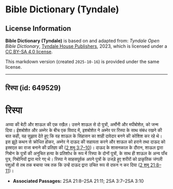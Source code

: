 # Bible Dictionary (Tyndale)

## License Information

**Bible Dictionary (Tyndale)** is based on and adapted from: _Tyndale Open Bible Dictionary_, [Tyndale House Publishers](https://tyndaleopenresources.com/), 2023, which is licensed under a [CC BY-SA 4.0 license](https://creativecommons.org/licenses/by-sa/4.0/legalcode.en).

This markdown version (created `2025-10-16`) is provided under the same license.



--------------------------------

## रिस्पा (id: 649529)

रिस्पा
======

अय्या की बेटी और शाऊल की एक रखैल। उसने शाऊल से दो पुत्रों, अर्मोनी और मपीबोशेत, को जन्म दिया। ईशबोशेत और अब्नेर के बीच एक विवाद में, इशबोशेत ने अब्नेर पर रिस्पा के साथ संबंध रखने की बात कही, यह सुझाव देते हुए कि वह शाऊल के सिंहासन का शाही दावेदार बनने की कोशिश कर रहे थे। इस झूठे कथन से क्रोधित होकर, अब्नेर ने दाऊद की सहायता करने और शाऊल को हराने तथा दाऊद को इस्राएल का राजा बनाने की प्रतिज्ञा की ([2 शमू 3:7–10](https://ref.ly/2Sam3:7-2Sam3:10))। दाऊद के शासनकाल के दौरान, शाऊल द्वारा गिबोन के पुत्रों की अनुचित हत्या के प्रतिशोध के रूप में रिस्पा के दोनों पुत्रों, के साथ ही शाऊल के अन्य पाँच पुत्र, गिबोनियों द्वारा मारे गए थे। रिस्पा ने साहसपूर्वक अपने पुत्रों के उजड़े हुए शरीरों को प्राकृतिक जंगली पशुओं से तब तक बचाया जब तक कि उन्हें दाऊद द्वारा उचित रूप से दफन न कर दिया ([2 शमू 21:8–11](https://ref.ly/2Sam21:8-2Sam21:11))।

* **Associated Passages:** 2SA 21:8–2SA 21:11; 2SA 3:7–2SA 3:10

